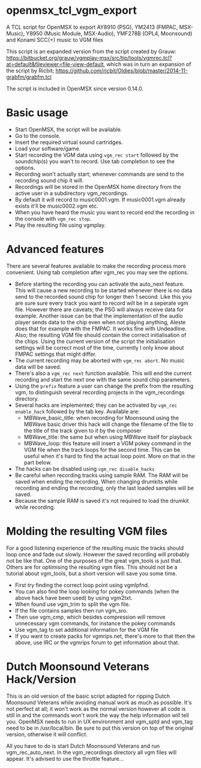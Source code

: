 # openmsx_tcl_vgm_export

A TCL script for OpenMSX to export AY8910 (PSG), YM2413 (FMPAC, MSX-Music), Y8950 (Music Module, MSX-Audio), YMF278B (OPL4, Moonsound) and Konami SCC(+) music to VGM files

This script is an expanded version from the script created by Grauw: https://bitbucket.org/grauw/vgmplay-msx/src/tip/tools/vgmrec.tcl?at=default&fileviewer=file-view-default, which was in turn an expansion of the script by Ricbit; https://github.com/ricbit/Oldies/blob/master/2014-11-grabfm/grabfm.tcl

The script is included in OpenMSX since version 0.14.0.

# Basic usage

- Start OpenMSX, the script will be available.
- Go to the console.
- Insert the required virtual sound cartridges.
- Load your software/game.
- Start recording the VGM data using ```vgm_rec start``` followed by the soundchip(s) you wan't to record. Use tab completion to see the options.
- Recording won't actually start; whenever commands are send to the recording sound chip it will.
- Recordings will be stored in the OpenMSX home directory from the active user in a subdirectory vgm_recordings.
- By default it will record to music0001.vgm. If music0001.vgm already exists it'll be music0002.vgm etc.
- When you have heard the music you want to record end the recording in the console with ```vgm_rec stop```.
- Play the resulting file using vgmplay.

# Advanced features

There are several features available to make the recording process more convenient. Using tab completion after vgm_rec you may see the options.

- Before starting the recording you can activate the auto_next feature. This will cause a new recording to be started whenever there is no data send to the recorded sound chip for longer then 1 second. Like this you are sure sure every track you want to record will be in a seperate vgm file. However there are caveats; the PSG will always receive data for example. Another issue can be that the implementation of the audio player sends data to the chip even when not playing anything, Aleste does that for example with the FMPAC. It works fine with Undeadline. Also; the resulting VGM file should contain the correct initialisation of the chips. Using the current version of the script the initialisation settings will be correct most of the time, currently I only know about FMPAC settings that might differ.
- The current recording may be aborted with ```vgm_rec abort```. No music data will be saved.
- There's also a ```vgm_rec next``` function available. This will end the current recording and start the next one with the same sound chip parameters.
- Using the ```prefix``` feature a user can change the prefix from the resulting vgm, to distinguish several recording projects in the vgm_recordings directory.
- Several hacks are implemented; they can be activated by ```vgm_rec enable_hack``` followed by the tab key. Available are:
	- MBWave_basic_title: when recording for Moonsound using the MBWave basic driver this hack will change the filename of the file to the title of the track given to it by the composer
	- MBWave_title: the same but when using MBWave itself for playback
	- MBWave_loop: this feature will insert a VGM pokey command in the VGM file when the track loops for the second time. This can be useful when it's hard to find the actual loop point. More on that in the part below.
- The hacks can be disabled using ```vgm_rec disable_hacks```
- Be careful when recording tracks using sample RAM. The RAM will be saved when ending the recording. When changing drumkits while recording and ending the recording, only the last loaded samples will be saved.
- Because the sample RAM is saved it's not required to load the drumkit while recording.

# Molding the resulting VGM files

For a good listening experience of the resulting music the tracks should loop once and fade out slowly. However the saved recording will probably not be like that. One of the purposes of the great vgm_tools is just that. Others are for optimising the resulting vgm files. This should not be a tutorial about vgm_tools, but a short version will save you some time.

- First try finding the correct loop point using vgmlpfnd.
- You can also find the loop looking for pokey commands (when the above hack have been used) by using vgm2txt.
- When found use vgm_trim to split the vgm file.
- If the file contains samples then run vgm_sro.
- Then use vgm_cmp, which besides compression will remove unnecessary vgm commands, for instance the pokey commands
- Use vgm_tag to set additional information for the VGM file
- If you want to create packs for vgmrips.net, there's more to that then the above, use IRC or the vgmrips forum to get information about that.

# Dutch Moonsound Veterans Hack/Version

This is an old version of the basic script adapted for ripping Dutch Moonsound Veterans while avoiding manual work as much as possible. It's not perfect at all; it won't work as the normal version however all code is still in and the commands won't work the way the help information will tell you. OpenMSX needs to run in UX environment and vgm_sptd and vgm_tag need to be in /usr/local/bin. Be sure to put this version on top of the original version, otherwise it will conflict.

All you have to do is start Dutch Moonsound Veterans and run vgm_rec_auto_next. In the vgm_recordings directory all vgm files will appear. It's advised to use the throttle feature...
